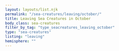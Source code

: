 ```yaml
---
layout: layouts/list.njk
permalink: "/sea-creatures/leaving/october/"
title: Leaving Sea Creatures in October
body_class: sea-creatures
filter_by_tag: "type_seacreatures_leaving_october"
type: "sea-creatures"
listing: "leaving"
hemisphere: ""
---
```

